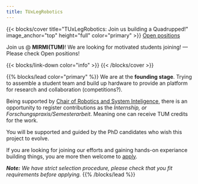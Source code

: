 ```yaml
---
title: TUxLegRobotics
---
```


{{< blocks/cover title="TUxLegRobotics: Join us building a Quadrupped!" image_anchor="top" height="full" color="primary" >}}
<a class="btn btn-lg btn-secondary me-3 mb-4" href="/docs/">
  Open positions <i class="fas fa-arrow-alt-circle-right ms-2"></i>
</a>
<!-- <a class="btn btn-lg btn-secondary me-3 mb-4" href="https://github.com/TUMxLegRobotics">
  Download <i class="fab fa-github ms-2 "></i>
</a> -->
<p class="lead mt-5 display-6"> Join us @ <strong>MIRMI(TUM)</strong>! We are looking for motivated students joining! &mdash; Please check Open positions!</p>
{{< blocks/link-down color="info" >}}
{{< /blocks/cover >}}


{{% blocks/lead color="primary" %}}
We are at the **founding stage**. Trying to assemble a student team and build up hardware to provide an platform for research and collaboration (competitions?).

Being supported by [Chair of Robotics and System Inteligence](https://www.ce.cit.tum.de/en/rsi/home/), there is an opportunity to 
register contributions as the *Internship, or Forschungspraxis/Semesterarbeit*. Meaning one can receive TUM credits for the work.

You will be supported and guided by the PhD candidates who wish this project to evolve.

If you are looking for joining our efforts and gaining hands-on experiance building things, you are more then welcome to [apply](/docs/).

***Note:** We have strict selection procedure, please check that you fit requirements before applying.*
{{% /blocks/lead %}}


<!-- {{% blocks/section color="dark" type="row" %}}
{{% blocks/feature icon="fa-lightbulb" title="Build & Learn" %}}

Community & platform.
{{% /blocks/feature %}} -->


<!-- {{% blocks/feature icon="fab fa-github" title="Contributions welcome!" url="https://github.com/TUMxLegRobotics" %}}
Follow best versioning practices.
{{% /blocks/feature %}} -->


<!-- {{% blocks/feature icon="fab fa-twitter" title="Follow us on Twitter!" url="https://twitter.com/docsydocs" %}}
For announcement of latest features etc.
{{% /blocks/feature %}} -->

<!-- 
{{% /blocks/section %}} -->


<!-- {{% blocks/section %}}
This is the second section
{.h1 .text-center}
{{% /blocks/section %}} -->


<!-- {{% blocks/section type="row" %}}

{{% blocks/feature icon="fab fa-app-store-ios" title="Download **from AppStore**" %}}
Get the Goldydocs app!
{{% /blocks/feature %}}

{{% blocks/feature icon="fab fa-github" title="Contributions welcome!"
    url="https://github.com/TUMxLegRobotics" %}}
We do a [Pull Request](https://github.com/TUMxLegRobotics/pulls)
contributions workflow on **GitHub**. New users are always welcome!
{{% /blocks/feature %}}

{{% blocks/feature icon="fab fa-twitter" title="Follow us on Twitter!"
    url="https://twitter.com/GoHugoIO" %}}
For announcement of latest features etc.
{{% /blocks/feature %}}

{{% /blocks/section %}} -->


<!-- {{% blocks/section %}}
This is the another section
{.h1 .text-center}
{{% /blocks/section %}} -->